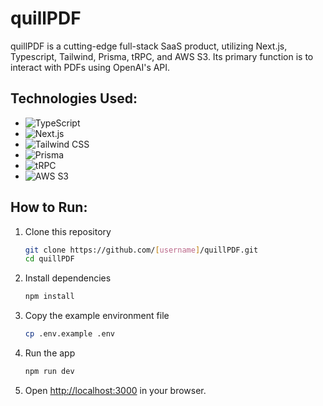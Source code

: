 # quillPDF

quillPDF is a cutting-edge full-stack SaaS product, utilizing Next.js, Typescript, Tailwind, Prisma, tRPC, and AWS S3. Its primary function is to interact with PDFs using OpenAI's API.

## Technologies Used:
- ![TypeScript](https://img.shields.io/badge/TypeScript-3178C6?style=for-the-badge&logo=typescript&logoColor=white)
- ![Next.js](https://img.shields.io/badge/Next.js-000000?style=for-the-badge&logo=next.js&logoColor=white)
- ![Tailwind CSS](https://img.shields.io/badge/Tailwind_CSS-38B2AC?style=for-the-badge&logo=tailwind-css&logoColor=white)
- ![Prisma](https://img.shields.io/badge/Prisma-2D3748?style=for-the-badge&logo=prisma&logoColor=white)
- ![tRPC](https://img.shields.io/badge/tRPC-6C63FF?style=for-the-badge&logoColor=white)
- ![AWS S3](https://img.shields.io/badge/AWS_S3-569A31?style=for-the-badge&logo=amazon-aws&logoColor=white)

## How to Run:
1. Clone this repository
    ```bash
    git clone https://github.com/[username]/quillPDF.git
    cd quillPDF
    ```

2. Install dependencies
    ```bash
    npm install
    ```

3. Copy the example environment file
    ```bash
    cp .env.example .env
    ```

4. Run the app
    ```bash
    npm run dev
    ```

5. Open [http://localhost:3000](http://localhost:3000) in your browser.
